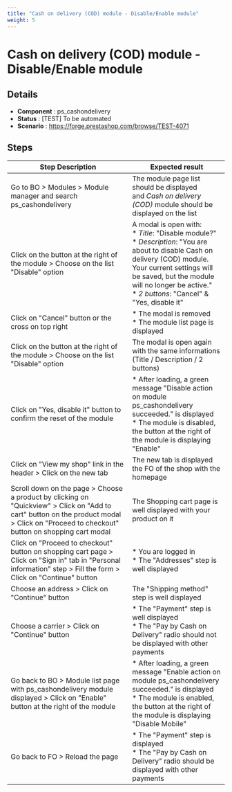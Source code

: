 ```yaml
---
title: "Cash on delivery (COD) module - Disable/Enable module"
weight: 5
---
```


# Cash on delivery (COD) module - Disable/Enable module
## Details
* **Component** : ps_cashondelivery
* **Status** : [TEST] To be automated
* **Scenario** : https://forge.prestashop.com/browse/TEST-4071

## Steps
| Step Description | Expected result |
| ----- | ----- |
| Go to BO > Modules > Module manager and search ps_cashondelivery | The module page list should be displayed and *Cash on delivery (COD)* module should be displayed on the list |
| Click on the button at the right of the module > Choose on the list "Disable" option | A modal is open with:<br> * *Title*: "Disable module?"<br> * *Description*: "You are about to disable Cash on delivery (COD) module.<br>Your current settings will be saved, but the module will no longer be active."<br> * *2 buttons*: "Cancel" & "Yes, disable it" |
| Click on "Cancel" button or the cross on top right | * The modal is removed<br> * The module list page is displayed |
| Click on the button at the right of the module > Choose on the list "Disable" option | The modal is open again with the same informations (Title / Description / 2 buttons) |
| Click on "Yes, disable it" button to confirm the reset of the module | * After loading, a green message "Disable action on module ps_cashondelivery succeeded." is displayed<br> * The module is disabled, the button at the right of the module is displaying "Enable" |
| Click on "View my shop" link in the header > Click on the new tab | The new tab is displayed the FO of the shop with the homepage |
| Scroll down on the page > Choose a product by clicking on "Quickview" > Click on "Add to cart" button on the product modal > Click on "Proceed to checkout" button on shopping cart modal | The Shopping cart page is well displayed with your product on it |
| Click on "Proceed to checkout" button on shopping cart page > Click on "Sign in" tab in "Personal information" step > Fill the form > Click on "Continue" button | * You are logged in<br> * The "Addresses" step is well displayed |
| Choose an address > Click on "Continue" button | The "Shipping method" step is well displayed |
| Choose a carrier > Click on "Continue" button | * The "Payment" step is well displayed<br> * The "Pay by Cash on Delivery" radio should not be displayed with other payments |
| Go back to BO > Module list page with ps_cashondelivery module displayed > Click on "Enable" button at the right of the module | * After loading, a green message "Enable action on module ps_cashondelivery succeeded." is displayed<br> * The module is enabled, the button at the right of the module is displaying "Disable Mobile" |
| Go back to FO > Reload the page | * The "Payment" step is displayed<br> * The "Pay by Cash on Delivery" radio should be displayed with other payments |